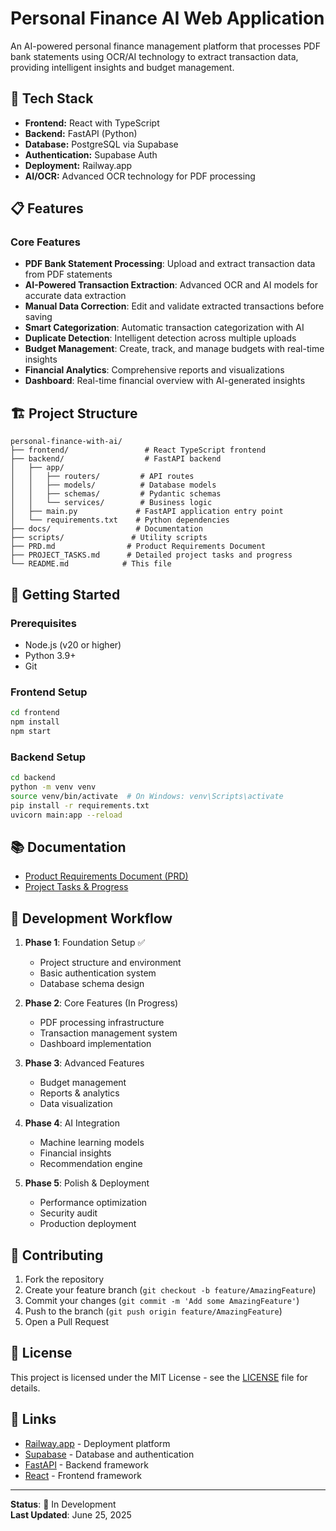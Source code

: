 # Personal Finance AI Web Application

An AI-powered personal finance management platform that processes PDF bank statements using OCR/AI technology to extract transaction data, providing intelligent insights and budget management.

## 🚀 Tech Stack

- **Frontend:** React with TypeScript
- **Backend:** FastAPI (Python)
- **Database:** PostgreSQL via Supabase
- **Authentication:** Supabase Auth
- **Deployment:** Railway.app
- **AI/OCR:** Advanced OCR technology for PDF processing

## 📋 Features

### Core Features
- **PDF Bank Statement Processing**: Upload and extract transaction data from PDF statements
- **AI-Powered Transaction Extraction**: Advanced OCR and AI models for accurate data extraction
- **Manual Data Correction**: Edit and validate extracted transactions before saving
- **Smart Categorization**: Automatic transaction categorization with AI
- **Duplicate Detection**: Intelligent detection across multiple uploads
- **Budget Management**: Create, track, and manage budgets with real-time insights
- **Financial Analytics**: Comprehensive reports and visualizations
- **Dashboard**: Real-time financial overview with AI-generated insights

## 🏗️ Project Structure

```
personal-finance-with-ai/
├── frontend/                 # React TypeScript frontend
├── backend/                  # FastAPI backend
│   ├── app/
│   │   ├── routers/         # API routes
│   │   ├── models/          # Database models
│   │   ├── schemas/         # Pydantic schemas
│   │   └── services/        # Business logic
│   ├── main.py             # FastAPI application entry point
│   └── requirements.txt    # Python dependencies
├── docs/                   # Documentation
├── scripts/               # Utility scripts
├── PRD.md                # Product Requirements Document
├── PROJECT_TASKS.md      # Detailed project tasks and progress
└── README.md            # This file
```

## 🚦 Getting Started

### Prerequisites
- Node.js (v20 or higher)
- Python 3.9+
- Git

### Frontend Setup
```bash
cd frontend
npm install
npm start
```

### Backend Setup
```bash
cd backend
python -m venv venv
source venv/bin/activate  # On Windows: venv\Scripts\activate
pip install -r requirements.txt
uvicorn main:app --reload
```

## 📚 Documentation

- [Product Requirements Document (PRD)](./PRD.md)
- [Project Tasks & Progress](./PROJECT_TASKS.md)

## 🔄 Development Workflow

1. **Phase 1**: Foundation Setup ✅
   - Project structure and environment
   - Basic authentication system
   - Database schema design

2. **Phase 2**: Core Features (In Progress)
   - PDF processing infrastructure
   - Transaction management system
   - Dashboard implementation

3. **Phase 3**: Advanced Features
   - Budget management
   - Reports & analytics
   - Data visualization

4. **Phase 4**: AI Integration
   - Machine learning models
   - Financial insights
   - Recommendation engine

5. **Phase 5**: Polish & Deployment
   - Performance optimization
   - Security audit
   - Production deployment

## 🤝 Contributing

1. Fork the repository
2. Create your feature branch (`git checkout -b feature/AmazingFeature`)
3. Commit your changes (`git commit -m 'Add some AmazingFeature'`)
4. Push to the branch (`git push origin feature/AmazingFeature`)
5. Open a Pull Request

## 📄 License

This project is licensed under the MIT License - see the [LICENSE](LICENSE) file for details.

## 🔗 Links

- [Railway.app](https://railway.app) - Deployment platform
- [Supabase](https://supabase.com) - Database and authentication
- [FastAPI](https://fastapi.tiangolo.com) - Backend framework
- [React](https://reactjs.org) - Frontend framework

---

**Status**: 🚧 In Development  
**Last Updated**: June 25, 2025

